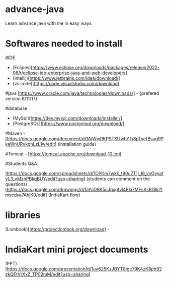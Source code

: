 # advance-java
Learn advance java with me in easy ways

# Softwares needed to install

#IDE

- (Eclipes)[https://www.eclipse.org/downloads/packages/release/2022-06/r/eclipse-ide-enterprise-java-and-web-developers]
- (Intellij)[https://www.jetbrains.com/idea/download/]
- (vs code)[https://code.visualstudio.com/download]

#java [https://www.oracle.com/java/technologies/downloads/] - {prefered version 8/11/17}

#database

- (MySql)[https://dev.mysql.com/downloads/installer/]
- (PostgreSQL)[https://www.postgresql.org/download/]

#Maven - [https://docs.google.com/document/d/1AiWwRKPSTSUwhYTj8pTvefBsug9PkaWnURvkqnLzL1w/edit] (installation guide)

#Tomcat - [https://tomcat.apache.org/download-10.cgi]

#Students Q&A

[https://docs.google.com/spreadsheets/d/1CPKm7wkk_t90u7T1j_I6_vvGyyafyL3_vMznPBkqBUY/edit?usp=sharing] (students can comment on the questions)
[https://docs.google.com/drawings/d/1aYoD8K5cJqxgtvl4Bki7MFsKsB18klYmycdya7AhjK0/edit] (IndiaKart flow)

# libraries
(Lombook)[https://projectlombok.org/download] - 

# IndiaKart mini project documents
(PPT)[https://docs.google.com/presentation/d/1uy625KzJBYT8Igc79K4zK8pn92zkQEtVrXxZ_TP02mM/edit?usp=sharing]
